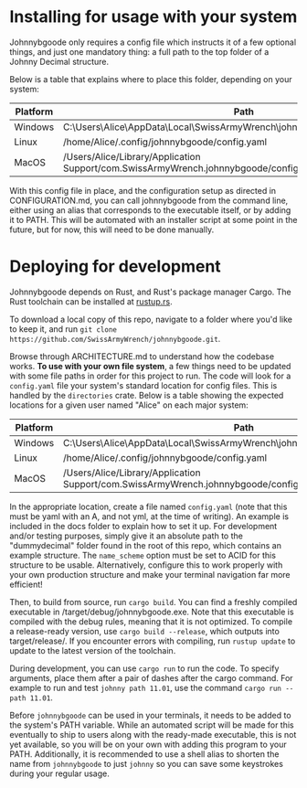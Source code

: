 # Installing for usage with your system

Johnnybgoode only requires a config file which instructs it of a few optional things, and just one mandatory thing: a full path to the top folder of a Johnny Decimal structure. 

Below is a table that explains where to place this folder, depending on your system:

| Platform | Path |
| -------- | --------- |
| Windows | C:\Users\Alice\AppData\Local\SwissArmyWrench\johnnybgoode\config\config.yaml |
| Linux | /home/Alice/.config/johnnybgoode/config.yaml |
| MacOS | /Users/Alice/Library/Application Support/com.SwissArmyWrench.johnnybgoode/config.yaml |

With this config file in place, and the configuration setup as directed in CONFIGURATION.md, you can call johnnybgoode from the command line, either using an alias that corresponds to the executable itself, or by adding it to PATH. This will be automated with an installer script at some point in the future, but for now, this will need to be done manually.

# Deploying for development

Johnnybgoode depends on Rust, and Rust's package manager Cargo. The Rust toolchain can be installed at [rustup.rs](https://rustup.rs).

To download a local copy of this repo, navigate to a folder where you'd like to keep it, and run `git clone https://github.com/SwissArmyWrench/johnnybgoode.git`.

Browse through ARCHITECTURE.md to understand how the codebase works. **To use with your own file system**, a few things need to be updated with some file paths in order for this project to run. The code will look for a `config.yaml` file your system's standard location for config files. This is handled by the `directories` crate. Below is a table showing the expected locations for a given user named "Alice" on each major system:

| Platform | Path |
| -------- | --------- |
| Windows | C:\Users\Alice\AppData\Local\SwissArmyWrench\johnnybgoode\config\config.yaml |
| Linux | /home/Alice/.config/johnnybgoode/config.yaml |
| MacOS | /Users/Alice/Library/Application Support/com.SwissArmyWrench.johnnybgoode/config.yaml |

In the appropriate location, create a file named `config.yaml` (note that this must be yaml with an A, and not yml, at the time of writing). An example is included in the docs folder to explain how to set it up. For development and/or testing purposes, simply give it an absolute path to the "dummydecimal" folder found in the root of this repo, which contains an example structure. The `name_scheme` option must be set to ACID for this structure to be usable. Alternatively, configure this to work properly with your own production structure and make your terminal navigation far more efficient!

Then, to build from source, run `cargo build`. You can find a freshly compiled executable in /target/debug/johnnybgoode.exe. Note that this executable is compiled with the debug rules, meaning that it is not optimized. To compile a release-ready version, use `cargo build --release`, which outputs into target/release/. If you encounter errors with compiling, run `rustup update` to update to the latest version of the toolchain.

During development, you can use `cargo run` to run the code. To specify arguments, place them after a pair of dashes after the cargo command. For example to run and test `johnny path 11.01`, use the command `cargo run -- path 11.01`.

Before `johnnybgoode` can be used in your terminals, it needs to be added to the system's PATH variable. While an automated script will be made for this eventually to ship to users along with the ready-made executable, this is not yet available, so you will be on your own with adding this program to your PATH. Additionally, it is recommended to use a shell alias to shorten the name from `johnnybgoode` to just `johnny` so you can save some keystrokes during your regular usage.
